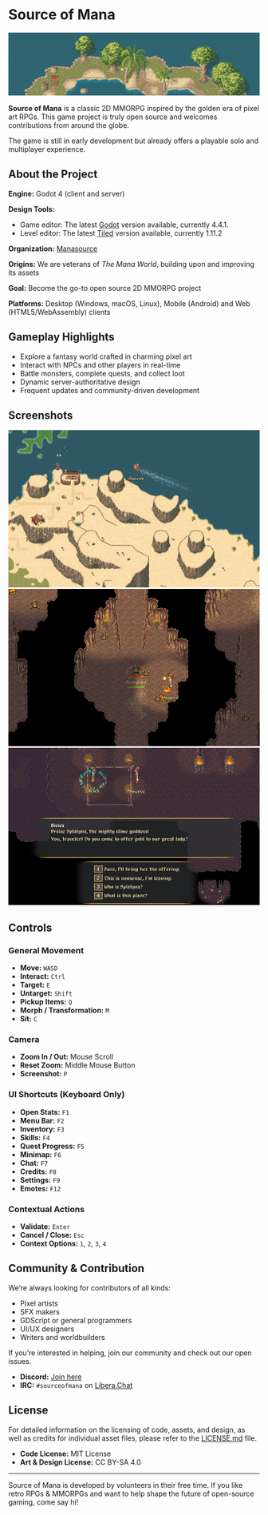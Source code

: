 # Source of Mana

![screenshot](data/press/readme/header.png)

**Source of Mana** is a classic 2D MMORPG inspired by the golden era of pixel art RPGs. This game project is truly open source and welcomes contributions from around the globe.

The game is still in early development but already offers a playable solo and multiplayer experience.

## About the Project

**Engine:** Godot 4 (client and server)

**Design Tools:**
- Game editor: The latest [Godot](https://godotengine.org/) version available, currently 4.4.1.
- Level editor: The latest [Tiled](https://www.mapeditor.org/) version available, currently 1.11.2

**Organization:** [Manasource](https://manasource.org)

**Origins:** We are veterans of *The Mana World*, building upon and improving its assets

**Goal:** Become the go-to open source 2D MMORPG project

**Platforms:** Desktop (Windows, macOS, Linux), Mobile (Android) and Web (HTML5/WebAssembly) clients

## Gameplay Highlights

- Explore a fantasy world crafted in charming pixel art
- Interact with NPCs and other players in real-time
- Battle monsters, complete quests, and collect loot
- Dynamic server-authoritative design
- Frequent updates and community-driven development

## Screenshots

![exploration](data/press/readme/exploration.png)
![combat](data/press/readme/combat.png)
![dialogue](data/press/readme/dialogue.png)

## Controls

### General Movement
- **Move:** `WASD`
- **Interact:** `Ctrl`
- **Target:** `E`
- **Untarget:** `Shift`
- **Pickup Items:** `Q`
- **Morph / Transformation:** `M`
- **Sit:** `C`

### Camera
- **Zoom In / Out:** Mouse Scroll
- **Reset Zoom:** Middle Mouse Button
- **Screenshot:** `P`

### UI Shortcuts (Keyboard Only)
- **Open Stats:** `F1`
- **Menu Bar:** `F2`
- **Inventory:** `F3`
- **Skills:** `F4`
- **Quest Progress:** `F5`
- **Minimap:** `F6`
- **Chat:** `F7`
- **Credits:** `F8`
- **Settings:** `F9`
- **Emotes:** `F12`

### Contextual Actions
- **Validate:** `Enter`
- **Cancel / Close:** `Esc`
- **Context Options:** `1`, `2`, `3`, `4`

## Community & Contribution

We’re always looking for contributors of all kinds:
- Pixel artists
- SFX makers
- GDScript or general programmers
- UI/UX designers
- Writers and worldbuilders

If you’re interested in helping, join our community and check out our open issues.

- **Discord:** [Join here](https://discord.com/channels/581622549566193664/1013487216493854780)
- **IRC:** `#sourceofmana` on [Libera.Chat](https://web.libera.chat/#sourceofmana)

## License

For detailed information on the licensing of code, assets, and design, as well as credits for individual asset files, please refer to the [LICENSE.md](LICENSE.md) file.

- **Code License:** MIT License
- **Art & Design License:** CC BY-SA 4.0

---

Source of Mana is developed by volunteers in their free time. If you like retro RPGs & MMORPGs and want to help shape the future of open-source gaming, come say hi!

